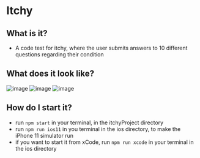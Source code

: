 # Itchy

## What is it?

- A code test for itchy, where the user submits answers to 10 different questions regarding their condition

## What does it look like?

![image](/assets/png/Question1.png)
![image](/assets/png/Question3.png)
![image](/assets/png/SplashScreen.png)

## How do I start it?

- run `npm start` in your terminal, in the itchyProject directory
- run `npm run ios11` in you terminal in the ios directory, to make the iPhone 11 simulator run
- if you want to start it from xCode, run `npm run xcode` in your terminal in the ios directory
